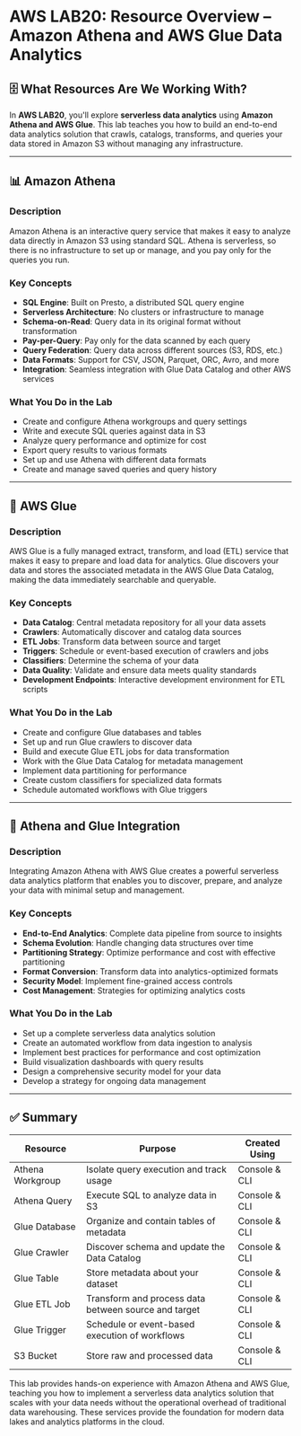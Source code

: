 # AWS LAB20: Resource Overview – Amazon Athena and AWS Glue Data Analytics

## 🗄️ What Resources Are We Working With?

In **AWS LAB20**, you'll explore **serverless data analytics** using **Amazon Athena and AWS Glue**. This lab teaches you how to build an end-to-end data analytics solution that crawls, catalogs, transforms, and queries your data stored in Amazon S3 without managing any infrastructure.

---

## 📊 Amazon Athena

### Description
Amazon Athena is an interactive query service that makes it easy to analyze data directly in Amazon S3 using standard SQL. Athena is serverless, so there is no infrastructure to set up or manage, and you pay only for the queries you run.

### Key Concepts
- **SQL Engine**: Built on Presto, a distributed SQL query engine
- **Serverless Architecture**: No clusters or infrastructure to manage
- **Schema-on-Read**: Query data in its original format without transformation
- **Pay-per-Query**: Pay only for the data scanned by each query
- **Query Federation**: Query data across different sources (S3, RDS, etc.)
- **Data Formats**: Support for CSV, JSON, Parquet, ORC, Avro, and more
- **Integration**: Seamless integration with Glue Data Catalog and other AWS services

### What You Do in the Lab
- Create and configure Athena workgroups and query settings
- Write and execute SQL queries against data in S3
- Analyze query performance and optimize for cost
- Export query results to various formats
- Set up and use Athena with different data formats
- Create and manage saved queries and query history

---

## 🔎 AWS Glue

### Description
AWS Glue is a fully managed extract, transform, and load (ETL) service that makes it easy to prepare and load data for analytics. Glue discovers your data and stores the associated metadata in the AWS Glue Data Catalog, making the data immediately searchable and queryable.

### Key Concepts
- **Data Catalog**: Central metadata repository for all your data assets
- **Crawlers**: Automatically discover and catalog data sources
- **ETL Jobs**: Transform data between source and target
- **Triggers**: Schedule or event-based execution of crawlers and jobs
- **Classifiers**: Determine the schema of your data
- **Data Quality**: Validate and ensure data meets quality standards
- **Development Endpoints**: Interactive development environment for ETL scripts

### What You Do in the Lab
- Create and configure Glue databases and tables
- Set up and run Glue crawlers to discover data
- Build and execute Glue ETL jobs for data transformation
- Work with the Glue Data Catalog for metadata management
- Implement data partitioning for performance
- Create custom classifiers for specialized data formats
- Schedule automated workflows with Glue triggers

---

## 🔄 Athena and Glue Integration

### Description
Integrating Amazon Athena with AWS Glue creates a powerful serverless data analytics platform that enables you to discover, prepare, and analyze your data with minimal setup and management.

### Key Concepts
- **End-to-End Analytics**: Complete data pipeline from source to insights
- **Schema Evolution**: Handle changing data structures over time
- **Partitioning Strategy**: Optimize performance and cost with effective partitioning
- **Format Conversion**: Transform data into analytics-optimized formats
- **Security Model**: Implement fine-grained access controls
- **Cost Management**: Strategies for optimizing analytics costs

### What You Do in the Lab
- Set up a complete serverless data analytics solution
- Create an automated workflow from data ingestion to analysis
- Implement best practices for performance and cost optimization
- Build visualization dashboards with query results
- Design a comprehensive security model for your data
- Develop a strategy for ongoing data management

---

## ✅ Summary

| Resource                | Purpose                                             | Created Using    |
|-------------------------|-----------------------------------------------------|------------------|
| Athena Workgroup        | Isolate query execution and track usage             | Console & CLI    |
| Athena Query            | Execute SQL to analyze data in S3                   | Console & CLI    |
| Glue Database           | Organize and contain tables of metadata             | Console & CLI    |
| Glue Crawler            | Discover schema and update the Data Catalog         | Console & CLI    |
| Glue Table              | Store metadata about your dataset                   | Console & CLI    |
| Glue ETL Job            | Transform and process data between source and target| Console & CLI    |
| Glue Trigger            | Schedule or event-based execution of workflows      | Console & CLI    |
| S3 Bucket               | Store raw and processed data                        | Console & CLI    |

This lab provides hands-on experience with Amazon Athena and AWS Glue, teaching you how to implement a serverless data analytics solution that scales with your data needs without the operational overhead of traditional data warehousing. These services provide the foundation for modern data lakes and analytics platforms in the cloud. 